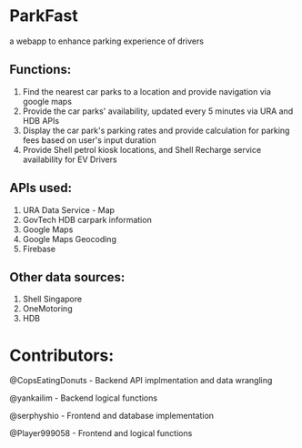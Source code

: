 # ParkFast
a webapp to enhance parking experience of drivers

## Functions:
1. Find the nearest car parks to a location and provide navigation via google maps
2. Provide the car parks' availability, updated every 5 minutes via URA and HDB APIs
3. Display the car park's parking rates and provide calculation for parking fees based on user's input duration
4. Provide Shell petrol kiosk locations, and Shell Recharge service availability for EV Drivers

## APIs used:
1. URA Data Service - Map
2. GovTech HDB carpark information
3. Google Maps
4. Google Maps Geocoding
5. Firebase

## Other data sources:
1. Shell Singapore
2. OneMotoring
3. HDB

# Contributors:
@CopsEatingDonuts - Backend API implmentation and data wrangling

@yankailim - Backend logical functions

@serphyshio - Frontend and database implementation

@Player999058 - Frontend and logical functions
